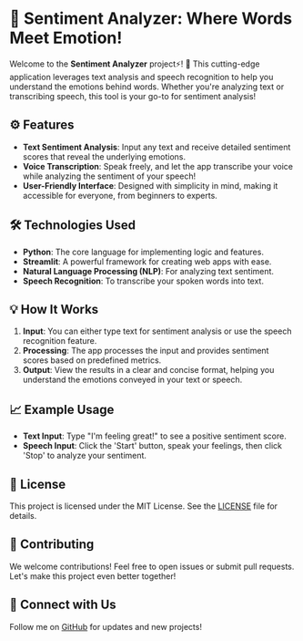 # 🎤 **Sentiment Analyzer**: Where Words Meet Emotion!

Welcome to the **Sentiment Analyzer** project⚡! 🌟 This cutting-edge application leverages text analysis and speech recognition to help you understand the emotions behind words. Whether you're analyzing text or transcribing speech, this tool is your go-to for sentiment analysis!

## ⚙️ **Features**
- **Text Sentiment Analysis**: Input any text and receive detailed sentiment scores that reveal the underlying emotions.
- **Voice Transcription**: Speak freely, and let the app transcribe your voice while analyzing the sentiment of your speech!
- **User-Friendly Interface**: Designed with simplicity in mind, making it accessible for everyone, from beginners to experts.

## 🛠️ **Technologies Used**
- **Python**: The core language for implementing logic and features.
- **Streamlit**: A powerful framework for creating web apps with ease.
- **Natural Language Processing (NLP)**: For analyzing text sentiment.
- **Speech Recognition**: To transcribe your spoken words into text.

## 💡 **How It Works**
1. **Input**: You can either type text for sentiment analysis or use the speech recognition feature.
2. **Processing**: The app processes the input and provides sentiment scores based on predefined metrics.
3. **Output**: View the results in a clear and concise format, helping you understand the emotions conveyed in your text or speech.

## 📈 **Example Usage**
- **Text Input**: Type "I'm feeling great!" to see a positive sentiment score.
- **Speech Input**: Click the 'Start' button, speak your feelings, then click 'Stop' to analyze your sentiment.

## 📜 **License**
This project is licensed under the MIT License. See the [LICENSE](LICENSE) file for details.

## 🤝 **Contributing**
We welcome contributions! Feel free to open issues or submit pull requests. Let's make this project even better together!

## 🌟 **Connect with Us**
Follow me on [GitHub](https://github.com/inayatrahimdev) for updates and new projects!

